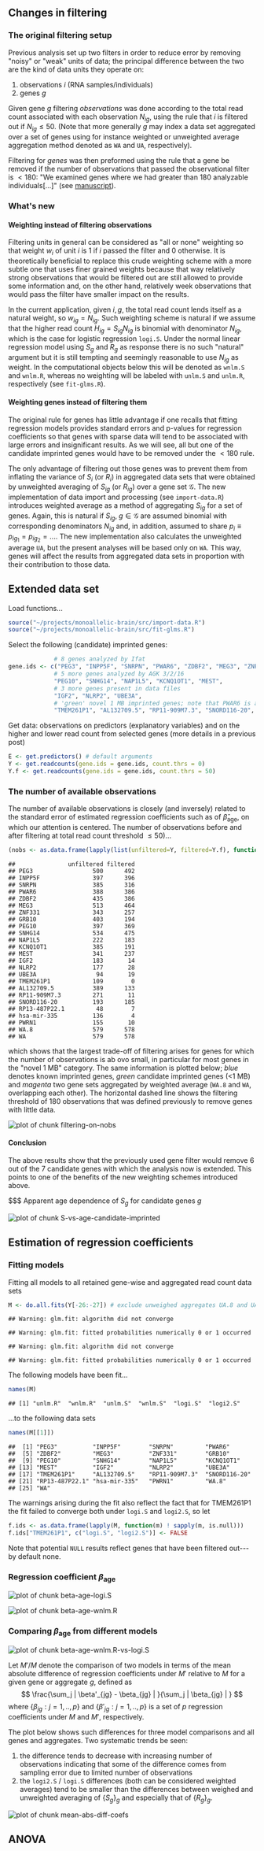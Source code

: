 ## Changes in filtering

### The original filtering setup

Previous analysis set up two filters in order to reduce error by removing "noisy" or "weak" units of data; the principal difference between the two are the kind of data units they operate on:

1. observations $i$ (RNA samples/individuals)
1. genes $g$

Given gene $g$ filtering *observations* was done according to the total read count associated with each observation $N_{ig}$, using the rule that $i$ is filtered out if $N_{ig} \le 50$.  (Note that more generally $g$ may index a data set aggregated over a set of genes using for instance weighted or unweighted average aggregation method denoted as `WA` and `UA`, respectively).

Filtering for *genes* was then preformed using the rule that a gene be removed if the number of observations that passed the observational filter is $<180$: "We examined genes where we had greater than 180 analyzable individuals[...]" (see [manuscript]).

### What's new

#### Weighting instead of filtering observations

Filtering units in general can be considered as "all or none" weighting so that weight $w_{i}$ of unit $i$ is 1 if $i$ passed the filter and 0 otherwise.  It is theoretically beneficial to replace this crude weighting scheme with a more subtle one that uses finer grained weights because that way relatively strong observations that would be filtered out are still allowed to provide some information and, on the other hand, relatively week observations that would pass the filter have smaller impact on the results.

In the current application, given $i,g$, the total read count lends itself as a natural weight, so $w_{ig} = N_{ig}$.  Such weighting scheme is natural if we assume that the higher read count $H_{ig} = S_{ig} N_{ig}$ is binomial with denominator $N_{ig}$, which is the case for logistic regression `logi.S`. Under the normal linear regression model using $S_{g}$ and $R_g$ as response there is no such "natural" argument but it is still tempting and seemingly reasonable to use $N_{ig}$ as weight.  In the computational objects below this will be denoted as `wnlm.S` and `wnlm.R`, whereas no weighting will be labeled with `unlm.S` and `unlm.R`, respectively (see `fit-glms.R`).

#### Weighting genes instead of filtering them

The original rule for genes has little advantage if one recalls that fitting regression models provides standard errors and p-values for regression coefficients so that genes with sparse data will tend to be associated with large errors and insignificant results.  As we will see, all but one of the candidate imprinted genes would have to be removed under the $<180$ rule.

The only advantage of filtering out those genes was to prevent them from inflating the variance of $S_i$ (or $R_i$) in aggregated data sets that were obtained by unweighted averaging of $S_{ig}$ (or $R_{ig}$) over a gene set $\mathcal{G}$.  The new implementation of data import and processing (see `import-data.R`) introduces weighted average as a method of aggregating $S_{ig}$ for a set of genes.  Again, this is natural if $S_{ig}, \; g\in\mathcal{G}$ are assumed binomial with corresponding denominators $N_{ig}$ and, in addition, assumed to share $p_i \equiv p_{ig_1} = p_{ig_2} = ...$.  The new implementation also calculates the unweighted average `UA`, but the present analyses will be based only on `WA`.  This way, genes will affect the results from aggregated data sets in proportion with their contribution to those data.

## Extended data set

Load functions...

```r
source("~/projects/monoallelic-brain/src/import-data.R")
source("~/projects/monoallelic-brain/src/fit-glms.R")
```

Select the following (candidate) imprinted genes:

```r
             # 8 genes analyzed by Ifat
gene.ids <- c("PEG3", "INPP5F", "SNRPN", "PWAR6", "ZDBF2", "MEG3", "ZNF331", "GRB10",
             # 5 more genes analyzed by AGK 3/2/16
             "PEG10", "SNHG14", "NAP1L5", "KCNQ1OT1", "MEST",
             # 3 more genes present in data files
             "IGF2", "NLRP2", "UBE3A",
             # 'green' novel 1 MB imprinted genes; note that PWAR6 is already included above
             "TMEM261P1", "AL132709.5", "RP11-909M7.3", "SNORD116-20", "RP13-487P22.1", "hsa-mir-335", "PWRN1")
```


Get data: observations on predictors (explanatory variables) and on the higher and lower read count from selected genes (more details in a previous post)

```r
E <- get.predictors() # default arguments
Y <- get.readcounts(gene.ids = gene.ids, count.thrs = 0)
Y.f <- get.readcounts(gene.ids = gene.ids, count.thrs = 50)
```

### The number of available observations

The number of available observations is closely (and inversely) related to the standard error of estimated regression coefficients such as of $\hat{\beta}_\mathrm{age}$, on which our attention is centered. The number of observations before and after filtering at total read count threshold $\le 50$)...

```r
(nobs <- as.data.frame(lapply(list(unfiltered=Y, filtered=Y.f), function(y) sapply(y, function(x) sum(! is.na(x[[1]]))))))
```

```
##               unfiltered filtered
## PEG3                 500      492
## INPP5F               397      396
## SNRPN                385      316
## PWAR6                388      386
## ZDBF2                435      386
## MEG3                 513      464
## ZNF331               343      257
## GRB10                403      194
## PEG10                397      369
## SNHG14               534      475
## NAP1L5               222      183
## KCNQ1OT1             385      191
## MEST                 341      237
## IGF2                 183       14
## NLRP2                177       28
## UBE3A                 94       19
## TMEM261P1            109        0
## AL132709.5           389      133
## RP11-909M7.3         271       11
## SNORD116-20          193      185
## RP13-487P22.1         48        7
## hsa-mir-335          136        4
## PWRN1                155       10
## WA.8                 579      578
## WA                   579      578
```
which shows that the largest trade-off of filtering arises for genes for which the number of observations is ab ovo small, in particular for most genes in the "novel 1 MB" category.  The same information is plotted below; *blue* denotes known imprinted genes, *green* candidate imprinted genes (<1 MB) and *magenta* two gene sets aggregated by weighted average (`WA.8` and `WA`, overlapping each other).  The horizontal dashed line shows the filtering threshold of 180 observations that was defined previously to remove genes with little data.

![plot of chunk filtering-on-nobs](figure/filtering-on-nobs-1.png)

#### Conclusion

The above results show that the previously used gene filter would remove 6 out of the 7 candidate genes with which the analysis now is extended.  This points to one of the benefits of the new weighting schemes introduced above.

$$$ Apparent age dependence of $S_g$ for candidate genes $g$

![plot of chunk S-vs-age-candidate-imprinted](figure/S-vs-age-candidate-imprinted-1.png)

## Estimation of regression coefficients

### Fitting models

Fitting all models to all retained gene-wise and aggregated read count data sets

```r
M <- do.all.fits(Y[-26:-27]) # exclude unweighed aggregates UA.8 and UA from fitting
```

```
## Warning: glm.fit: algorithm did not converge
```

```
## Warning: glm.fit: fitted probabilities numerically 0 or 1 occurred
```

```
## Warning: glm.fit: algorithm did not converge
```

```
## Warning: glm.fit: fitted probabilities numerically 0 or 1 occurred
```

The following models have been fit...

```r
names(M)
```

```
## [1] "unlm.R"  "wnlm.R"  "unlm.S"  "wnlm.S"  "logi.S"  "logi2.S"
```
...to the following data sets

```r
names(M[[1]])
```

```
##  [1] "PEG3"          "INPP5F"        "SNRPN"         "PWAR6"        
##  [5] "ZDBF2"         "MEG3"          "ZNF331"        "GRB10"        
##  [9] "PEG10"         "SNHG14"        "NAP1L5"        "KCNQ1OT1"     
## [13] "MEST"          "IGF2"          "NLRP2"         "UBE3A"        
## [17] "TMEM261P1"     "AL132709.5"    "RP11-909M7.3"  "SNORD116-20"  
## [21] "RP13-487P22.1" "hsa-mir-335"   "PWRN1"         "WA.8"         
## [25] "WA"
```

The warnings arising during the fit also reflect the fact that for TMEM261P1 the fit failed to converge both under `logi.S` and `logi2.S`, so let

```r
f.ids <- as.data.frame(lapply(M, function(m) ! sapply(m, is.null)))
f.ids["TMEM261P1", c("logi.S", "logi2.S")] <- FALSE
```
Note that potential `NULL` results reflect genes that have been filtered out---by default none.

### Regression coefficient $\beta_\mathrm{age}$ 

![plot of chunk beta-age-logi.S](figure/beta-age-logi.S-1.png)

![plot of chunk beta-age-wnlm.R](figure/beta-age-wnlm.R-1.png)

### Comparing $\beta_\mathrm{age}$ from different models

![plot of chunk beta-age-wnlm.R-vs-logi.S](figure/beta-age-wnlm.R-vs-logi.S-1.png)

Let $M' / M$ denote the comparison of two models in terms of the mean absolute difference of regression coefficients under $M'$ relative to $M$ for a given gene or aggregate $g$, defined as
$$
\frac{\sum_j | \beta'_{jg} - \beta_{jg} | }{\sum_j | \beta_{jg} | }
$$
where $\{\beta_{jg} : j=1,..,p\}$ and $\{\beta'_{jg} : j=1,..,p\}$ is a set of $p$ regression coefficients under $M$ and $M'$, respectively.

The plot below shows such differences for three model comparisons and all genes and aggregates.  Two systematic trends be seen:

1. the difference tends to decrease with increasing number of observations indicating that some of the difference comes from sampling error due to limited number of observations
1. the `logi2.S` / `logi.S` differences (both can be considered weighted averages) tend to be smaller than the differences between weighed and unweighted averaging of $\{S_{g}\}_g$ and especially that of $\{R_{g}\}_g$.

![plot of chunk mean-abs-diff-coefs](figure/mean-abs-diff-coefs-1.png)


## ANOVA

[manuscript]: https://docs.google.com/document/d/1cWd4UH98SJR5lihDihC0ZO-C_A1-8MQ5COcixxCLzHE/edit
